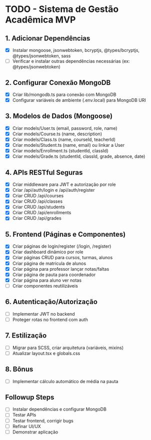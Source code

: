 # TODO - Sistema de Gestão Acadêmica MVP

## 1. Adicionar Dependências
- [x] Instalar mongoose, jsonwebtoken, bcryptjs, @types/bcryptjs, @types/jsonwebtoken, sass
- [ ] Verificar e instalar outras dependências necessárias (ex: @types/jsonwebtoken)

## 2. Configurar Conexão MongoDB
- [x] Criar lib/mongodb.ts para conexão com MongoDB
- [x] Configurar variáveis de ambiente (.env.local) para MongoDB URI

## 3. Modelos de Dados (Mongoose)
- [x] Criar models/User.ts (email, password, role, name)
- [x] Criar models/Course.ts (name, description)
- [x] Criar models/Class.ts (name, courseId, teacherId)
- [x] Criar models/Student.ts (name, email) ou linkar a User
- [x] Criar models/Enrollment.ts (studentId, classId)
- [x] Criar models/Grade.ts (studentId, classId, grade, absence, date)

## 4. APIs RESTful Seguras
- [x] Criar middleware para JWT e autorização por role
- [x] Criar /api/auth/login e /api/auth/register
- [x] Criar CRUD /api/courses
- [x] Criar CRUD /api/classes
- [x] Criar CRUD /api/students
- [x] Criar CRUD /api/enrollments
- [x] Criar CRUD /api/grades

## 5. Frontend (Páginas e Componentes)
- [x] Criar páginas de login/register (/login, /register)
- [x] Criar dashboard dinâmico por role
- [x] Criar páginas CRUD para cursos, turmas, alunos
- [x] Criar página de matrícula de alunos
- [x] Criar página para professor lançar notas/faltas
- [x] Criar página de pauta para coordenador
- [x] Criar página para aluno ver notas
- [ ] Criar componentes reutilizáveis

## 6. Autenticação/Autorização
- [ ] Implementar JWT no backend
- [ ] Proteger rotas no frontend com auth

## 7. Estilização
- [ ] Migrar para SCSS, criar arquitetura (variáveis, mixins)
- [ ] Atualizar layout.tsx e globals.css

## 8. Bônus
- [ ] Implementar cálculo automático de média na pauta

## Followup Steps
- [ ] Instalar dependências e configurar MongoDB
- [ ] Testar APIs
- [ ] Testar frontend, corrigir bugs
- [ ] Refinar UI/UX
- [ ] Demonstrar aplicação
